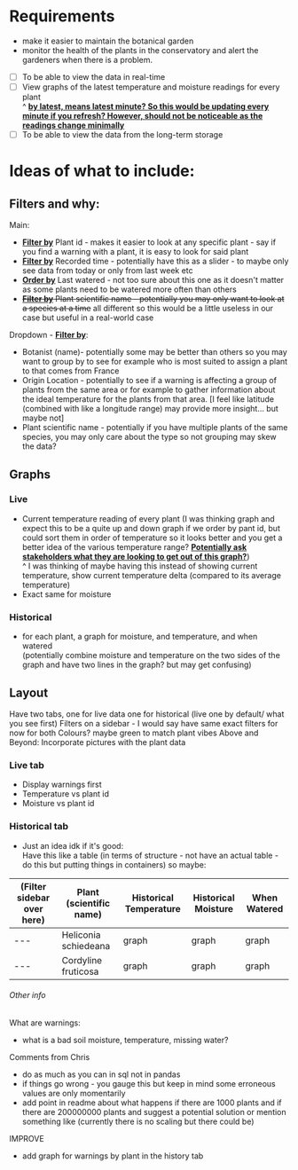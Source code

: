 # Requirements
- make it easier to maintain the botanical garden
- monitor the health of the plants in the conservatory and alert the gardeners when there is a problem.

* [ ] To be able to view the data in real-time
* [ ] View graphs of the latest temperature and moisture readings for every plant
<br>^ <u>**by latest, means latest minute? So this would be updating every minute if you refresh? However, should not be noticeable as the readings change minimally**</u>
* [ ] To be able to view the data from the long-term storage

# Ideas of what to include:

## Filters and why:
Main:
- <u>**Filter by**</u> Plant id - makes it easier to look at any specific plant - say if you find a warning with a plant, it is easy to look for said plant
- <u>**Filter by**</u> Recorded time - potentially have this as a slider - to maybe only see data from today or only from last week etc
- <u>**Order by**</u> Last watered - not too sure about this one as it doesn't matter as some plants need to be watered more often than others
- <s><u>**Filter by**</u> Plant scientific name - potentially you may only want to look at a species at a time</s> all different so this would be a little useless in our case but useful in a real-world case

Dropdown - <u>**Filter by**</u>:
- Botanist (name)- potentially some may be better than others so you may want to group by to see for example who is most suited to assign a plant to that comes from France
- Origin Location - potentially to see if a warning is affecting a group of plants from the same area or for example to gather information about the ideal temperature for the plants from that area. [I feel like latitude (combined with like a longitude range) may provide more insight... but maybe not]
- Plant scientific name - potentially if you have multiple plants of the same species, you may only care about the type so not grouping may skew the data?

## Graphs
### Live
- Current temperature reading of every plant (I was thinking graph and expect this to be a quite up and down graph if we order by pant id, but could sort them in order of temperature so it looks better and you get a better idea of the various temperature range? <u>**Potentially ask stakeholders what they are looking to get out of this graph?**</u>)
<br>^ I was thinking of maybe having this instead of showing current temperature, show current temperature delta (compared to its average temperature)
- Exact same for moisture

### Historical
- for each plant, a graph for moisture, and temperature, and when watered
<br>(potentially combine moisture and temperature on the two sides of the graph and have two lines in the graph? but may get confusing)

## Layout
Have two tabs, one for live data one for historical (live one by default/ what you see first)
Filters on a sidebar - I would say have same exact filters for now for both
Colours? maybe green to match plant vibes
Above and Beyond: Incorporate pictures with the plant data

### Live tab
- Display warnings first
- Temperature vs plant id
- Moisture vs plant id

### Historical tab
- Just an idea idk if it's good:
<br>Have this like a table (in terms of structure - not have an actual table - do this but putting things in containers) so maybe:

(Filter sidebar over here)|Plant (scientific name)|Historical Temperature|Historical Moisture|When Watered|
---|----|----|----|----|
---|Heliconia schiedeana| graph | graph | graph |
---|Cordyline fruticosa| graph | graph | graph |



###### Other info
What are warnings:
- what is a bad soil moisture, temperature, missing water?

Comments from Chris
- do as much as you can in sql not in pandas
- if things go wrong - you gauge this but keep in mind some erroneous values are only momentarily
- add point in readme about what happens if there are 1000 plants and if there are 200000000 plants and suggest a potential solution or mention something like (currently there is no scaling but there could be)


IMPROVE
+ add graph for warnings by plant in the history tab







